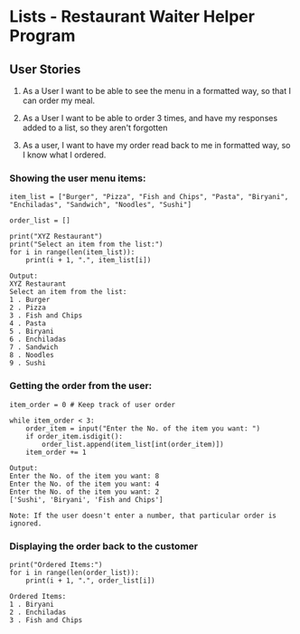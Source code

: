 # Lists - Restaurant Waiter Helper Program

## User Stories

1. As a User I want to be able to see the menu in a formatted way, so that I can order my meal.

2. As a User I want to be able to order 3 times, and have my responses added to a list, so they aren't forgotten

3. As a user, I want to have my order read back to me in formatted way, so I know what I ordered.

### Showing the user menu items:

```commandline
item_list = ["Burger", "Pizza", "Fish and Chips", "Pasta", "Biryani", "Enchiladas", "Sandwich", "Noodles", "Sushi"]

order_list = []

print("XYZ Restaurant")
print("Select an item from the list:")
for i in range(len(item_list)):
    print(i + 1, ".", item_list[i])

Output:
XYZ Restaurant
Select an item from the list:
1 . Burger
2 . Pizza
3 . Fish and Chips
4 . Pasta
5 . Biryani
6 . Enchiladas
7 . Sandwich
8 . Noodles
9 . Sushi
```

### Getting the order from the user:

```commandline
item_order = 0 # Keep track of user order

while item_order < 3:
    order_item = input("Enter the No. of the item you want: ")
    if order_item.isdigit():
        order_list.append(item_list[int(order_item)])
    item_order += 1

Output:
Enter the No. of the item you want: 8
Enter the No. of the item you want: 4
Enter the No. of the item you want: 2
['Sushi', 'Biryani', 'Fish and Chips']

Note: If the user doesn't enter a number, that particular order is ignored.
```

### Displaying the order back to the customer
```commandline
print("Ordered Items:")
for i in range(len(order_list)):
    print(i + 1, ".", order_list[i])

Ordered Items:
1 . Biryani
2 . Enchiladas
3 . Fish and Chips
```